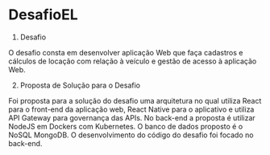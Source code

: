 # DesafioEL
1.	Desafio

O desafio consta em desenvolver aplicação Web que faça cadastros e cálculos de locação com relação à veículo e gestão de acesso à aplicação Web.


2.	Proposta de Solução para o Desafio 

Foi proposta para a solução do desafio uma arquitetura no qual utiliza React para o front-end da aplicação web, React Native para o aplicativo e utiliza API Gateway para governança das APIs. No back-end a proposta é utilizar NodeJS em Dockers com Kubernetes. O banco de dados proposto é o NoSQL MongoDB.
O desenvolvimento do código do desafio foi focado no back-end.
